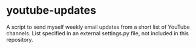# youtube-updates

A script to send myself weekly email updates from a short list of YouTube channels. List specified in an external settings.py file, not included in this repository.
